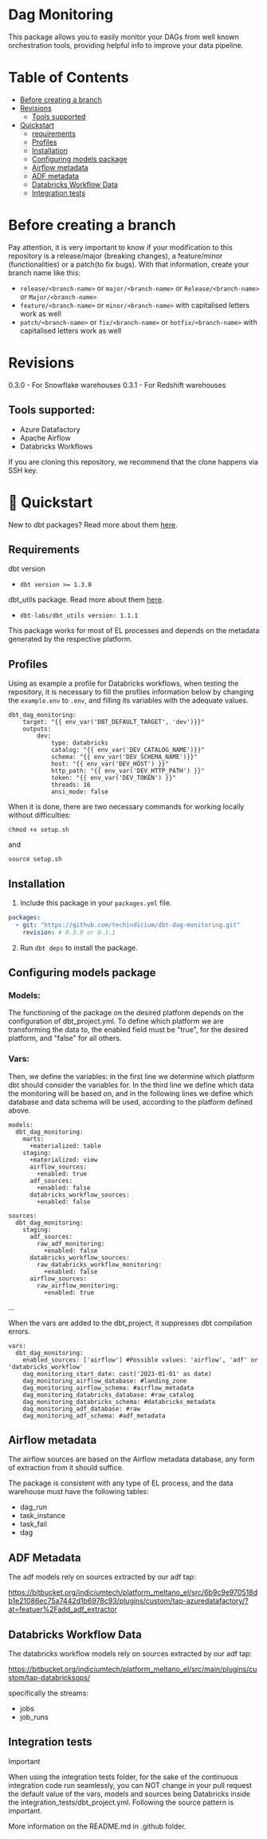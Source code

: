 # Dag Monitoring
This package allows you to easily monitor your DAGs from well known orchestration tools, providing helpful info to improve your data pipeline.

# Table of Contents

- [Before creating a branch](#Before-creating-a-branch)
- [Revisions](#revisions)
  - [Tools supported](#tools-supported)
- [Quickstart](#:running:-Quickstart)
  - [requirements](#requirements)
  - [Profiles](#profiles)
  - [Installation](#installation)
  - [Configuring models package](#Configuring-models-package)
  - [Airflow metadata](#Airflow-metadata)
  - [ADF metadata](#ADF-metadata)
  - [Databricks Workflow Data](#Databricks-Workflow-Data)
  - [Integration tests](#Integration-tests)

# Before creating a branch

Pay attention, it is very important to know if your modification to this repository is a release/major (breaking changes), a feature/minor (functionalities) or a patch(to fix bugs). With that information, create your branch name like this:

- `release/<branch-name>` or `major/<branch-name>` or `Release/<branch-name>` or `Major/<branch-name>`
- `feature/<branch-name>` or `minor/<branch-name>` with capitalised letters work as well
- `patch/<branch-name>` or `fix/<branch-name>` or `hotfix/<branch-name>` with capitalised letters work as well

# Revisions
0.3.0 - For Snowflake warehouses
0.3.1 - For Redshift warehouses

## Tools supported:

- Azure Datafactory
- Apache Airflow
- Databricks Workflows

If you are cloning this repository, we recommend that the clone happens via SSH key. 

# :running: Quickstart

New to dbt packages? Read more about them [here](https://docs.getdbt.com/docs/building-a-dbt-project/package-management/).

## Requirements
dbt version
* ```dbt version >= 1.3.0```

dbt_utils package. Read more about them [here](https://hub.getdbt.com/dbt-labs/dbt_utils/latest/).
* ```dbt-labs/dbt_utils version: 1.1.1``` 

This package works for most of EL processes and depends on the metadata generated by the respective platform.

## Profiles
Using as example a profile for Databricks workflows, when testing the repository, it is necessary to fill the profiles information below by changing the `example.env` to `.env`, and filling its variables with the adequate values.

```
dbt_dag_monitoring:
    target: "{{ env_var('DBT_DEFAULT_TARGET', 'dev')}}"
    outputs:
        dev: 
            type: databricks
            catalog: "{{ env_var('DEV_CATALOG_NAME')}}"
            schema: "{{ env_var('DEV_SCHEMA_NAME')}}"
            host: "{{ env_var('DEV_HOST') }}"
            http_path: "{{ env_var('DEV_HTTP_PATH') }}"
            token: "{{ env_var('DEV_TOKEN') }}"
            threads: 16
            ansi_mode: false
```

When it is done, there are two necessary commands for working locally without difficulties:

`chmod +x setup.sh`

and 

`source setup.sh`

## Installation

1. Include this package in your `packages.yml` file.
```yaml
packages:
  - git: "https://github.com/techindicium/dbt-dag-monitoring.git"
    revision: # 0.3.0 or 0.3.1
```

2. Run `dbt deps` to install the package.

## Configuring models package

### Models:
The functioning of the package on the desired platform depends on the configuration of dbt_project.yml. To define which platform we are transforming the data to, the enabled field must be "true", for the desired platform, and "false" for all others. 

### Vars:
Then, we define the variables: in the first line we determine which platform dbt should consider the variables for. In the third line we define which data the monitoring will be based on, and in the following lines we define which database and data schema will be used, according to the platform defined above.
```
models:
  dbt_dag_monitoring:
    marts:
      +materialized: table
    staging:
      +materialized: view
      airflow_sources:
        +enabled: true
      adf_sources:
        +enabled: false
      databricks_workflow_sources:
        +enabled: false

sources:
  dbt_dag_monitoring:
    staging:
      adf_sources:
        raw_adf_monitoring:
          +enabled: false
      databricks_workflow_sources:
        raw_databricks_workflow_monitoring:
          +enabled: false
      airflow_sources:
        raw_airflow_monitoring:
          +enabled: true
```
...

When the vars are added to the dbt_project, it suppresses dbt compilation errors.
```
vars:
  dbt_dag_monitoring:
    enabled_sources: ['airflow'] #Possible values: 'airflow', 'adf' or 'databricks_workflow'
    dag_monitoring_start_date: cast('2023-01-01' as date)
    dag_monitoring_airflow_database: #landing_zone
    dag_monitoring_airflow_schema: #airflow_metadata
    dag_monitoring_databricks_database: #raw_catalog
    dag_monitoring_databricks_schema: #databricks_metadata
    dag_monitoring_adf_database: #raw
    dag_monitoring_adf_schema: #adf_metadata
```

## Airflow metadata

The airflow sources are based on the Airflow metadata database, any form of extraction from it should suffice.

The package is consistent with any type of EL process, and the data warehouse must have the following tables:
- dag_run
- task_instance
- task_fail
- dag

## ADF Metadata

The adf models rely on sources extracted by our adf tap:

https://bitbucket.org/indiciumtech/platform_meltano_el/src/6b9c9e970518db1e21086ec75a7442d1b6978c93/plugins/custom/tap-azuredatafactory/?at=featuer%2Fadd_adf_extractor

## Databricks Workflow Data
The databricks workflow models rely on sources extracted by our adf tap:

https://bitbucket.org/indiciumtech/platform_meltano_el/src/main/plugins/custom/tap-databricksops/

specifically the streams:

- jobs
- job_runs

## Integration tests

> [!IMPORTANT]  
> When using the integration tests folder, for the sake of the continuous integration code run seamlessly, you can NOT change in your pull request the default value of the vars, models and sources being Databricks inside the integration_tests/dbt_project.yml. Following the source pattern is important.

More information on the README.md in .github folder.

